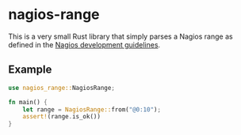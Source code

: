 # nagios-range

This is a very small Rust library that simply parses a Nagios range as defined in the [Nagios development guidelines](https://nagios-plugins.org/doc/guidelines.html#THRESHOLDFORMAT).

## Example

```rust
use nagios_range::NagiosRange;

fn main() {
    let range = NagiosRange::from("@0:10");
    assert!(range.is_ok())
}
```